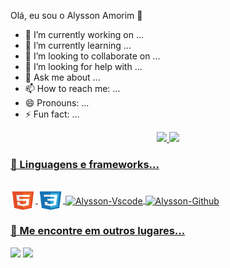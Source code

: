 Olá, eu sou o Alysson Amorim 👋




- 🔭 I’m currently working on ...
- 🌱 I’m currently learning ...
- 👯 I’m looking to collaborate on ...
- 🤔 I’m looking for help with ...
- 💬 Ask me about ...
- 📫 How to reach me: ...
- 😄 Pronouns: ...
- ⚡ Fun fact: ...



<div align="center">
  <a href="https://github.com/AlyssonAmorim">
  <img height="180em" src="https://github-readme-stats.vercel.app/api?username=AlyssonAmorim1&show_icons=true&theme=cobalt&include_all_commits=true&count_private=true"/>
  <img height="180em" src="https://github-readme-stats.vercel.app/api/top-langs/?username=AlyssonAmorim&layout=compact&langs_count=7&theme=cobalt"/>
</div>
  
  ### 🚧 Linguagens e frameworks...

<div style="display: inline_block"><br>
<img align="center" alt="Alysson-HTML" height="30" width="40" src="https://raw.githubusercontent.com/devicons/devicon/master/icons/html5/html5-original.svg">
<img align="center" alt="Alysson-CSS" height="30" width="40" src="https://raw.githubusercontent.com/devicons/devicon/master/icons/css3/css3-original.svg">
<img align="center" alt="Alysson-Vscode" height="30" width="40" src="https://cdn.jsdelivr.net/gh/devicons/devicon/icons/vscode/vscode-original.svg" />
<img align="center" alt="Alysson-Github" height="30" width="40" src="https://cdn.jsdelivr.net/gh/devicons/devicon/icons/github/github-original.svg" />
 
  </div>
 
### 📢 Me encontre em outros lugares...
  
<div>
<a href = "mailto:alyssonamorimdev.com"><img src="https://img.shields.io/badge/-Gmail-%23333?style=for-the-badge&logo=gmail&logoColor=white" target="_blank"></a>
   <a href="https://www.linkedin.com/in/colocar o link aqui/" target="_blank"><img src="https://img.shields.io/badge/-LinkedIn-%230077B5?style=for-the-badge&logo=linkedin&logoColor=white" target="_blank"></a>
  
  
 
 

